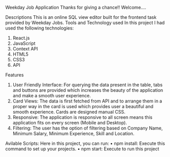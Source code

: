 Weekday Job Application
Thanks for giving a chance!! Welcome....

Descriptions
This is an online SQL view editor built for the frontend task provided by Weekday Jobs.
Tools and Technology used
In this project I had used the following technologies:
1.	React.js 
2.	JavaScript
3.	Context API
4.	HTML5
5.	CSS3
6.	API
   
Features
1.	User Friendly Interface: For querying the data present in the table, tabs and buttons are provided which increases the beauty of the application and make a smooth user experience.
2.	Card Views: The data is first fetched from API and to arrange them in a proper way in the card is used which provides user a beautiful and smooth experience. Cards are designed manual CSS.
3.	Responsive: The application is responsive to all screen means this application fits on every screen (Mobile and Desktop).
4.	Filtering: The user has the option of filtering based on Company Name, Minimum Salary, Minimum Experience, Skill and Location.

   
Avilable Scripts:
Here in this project, you can run:
•	npm install: Execute this command to set up your projects.
•	npm start: Execute to run this project
